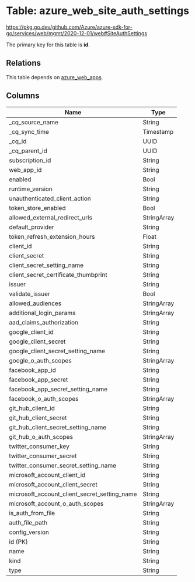 # Table: azure_web_site_auth_settings

https://pkg.go.dev/github.com/Azure/azure-sdk-for-go/services/web/mgmt/2020-12-01/web#SiteAuthSettings

The primary key for this table is **id**.

## Relations
This table depends on [azure_web_apps](azure_web_apps.md).


## Columns
| Name          | Type          |
| ------------- | ------------- |
|_cq_source_name|String|
|_cq_sync_time|Timestamp|
|_cq_id|UUID|
|_cq_parent_id|UUID|
|subscription_id|String|
|web_app_id|String|
|enabled|Bool|
|runtime_version|String|
|unauthenticated_client_action|String|
|token_store_enabled|Bool|
|allowed_external_redirect_urls|StringArray|
|default_provider|String|
|token_refresh_extension_hours|Float|
|client_id|String|
|client_secret|String|
|client_secret_setting_name|String|
|client_secret_certificate_thumbprint|String|
|issuer|String|
|validate_issuer|Bool|
|allowed_audiences|StringArray|
|additional_login_params|StringArray|
|aad_claims_authorization|String|
|google_client_id|String|
|google_client_secret|String|
|google_client_secret_setting_name|String|
|google_o_auth_scopes|StringArray|
|facebook_app_id|String|
|facebook_app_secret|String|
|facebook_app_secret_setting_name|String|
|facebook_o_auth_scopes|StringArray|
|git_hub_client_id|String|
|git_hub_client_secret|String|
|git_hub_client_secret_setting_name|String|
|git_hub_o_auth_scopes|StringArray|
|twitter_consumer_key|String|
|twitter_consumer_secret|String|
|twitter_consumer_secret_setting_name|String|
|microsoft_account_client_id|String|
|microsoft_account_client_secret|String|
|microsoft_account_client_secret_setting_name|String|
|microsoft_account_o_auth_scopes|StringArray|
|is_auth_from_file|String|
|auth_file_path|String|
|config_version|String|
|id (PK)|String|
|name|String|
|kind|String|
|type|String|